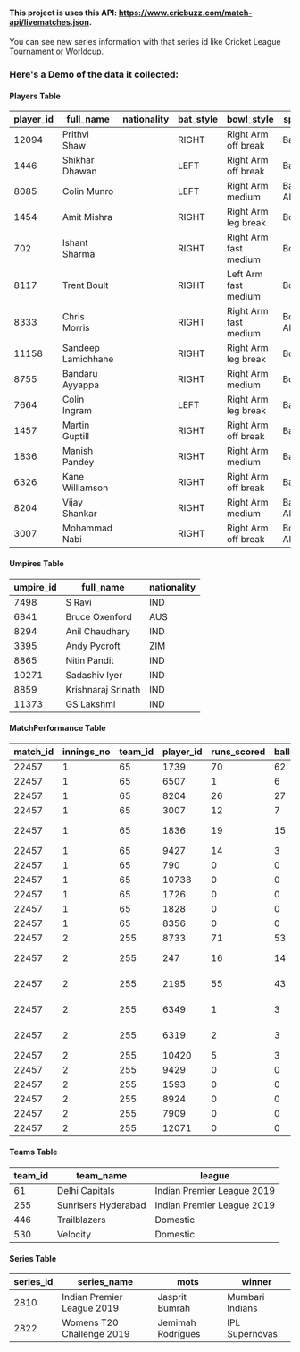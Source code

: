 #### This project is uses this API: https://www.cricbuzz.com/match-api/livematches.json.
You can see new series information with that series id like Cricket League Tournament or Worldcup.

### Here's a Demo of the data it collected:

#### Players Table
|player_id|full_name          |nationality|bat_style|bowl_style           |speciality        |
|---------|-------------------|-----------|---------|---------------------|------------------|
|12094    |Prithvi Shaw       |           |RIGHT    |Right Arm off break  |Batsman           |
|1446     |Shikhar Dhawan     |           |LEFT     |Right Arm off break  |Batsman           |
|8085     |Colin Munro        |           |LEFT     |Right Arm medium     |Batting Allrounder|
|1454     |Amit Mishra        |           |RIGHT    |Right Arm leg break  |Bowler            |
|702      |Ishant Sharma      |           |RIGHT    |Right Arm fast medium|Bowler            |
|8117     |Trent Boult        |           |RIGHT    |Left Arm fast medium |Bowler            |
|8333     |Chris Morris       |           |RIGHT    |Right Arm fast medium|Bowling Allrounder|
|11158    |Sandeep Lamichhane |           |RIGHT    |Right Arm leg break  |Bowler            |
|8755     |Bandaru Ayyappa    |           |RIGHT    |Right Arm medium     |Bowler            |
|7664     |Colin Ingram       |           |LEFT     |Right Arm leg break  |Batsman           |
|1457     |Martin Guptill     |           |RIGHT    |Right Arm off break  |Batsman           |
|1836     |Manish Pandey      |           |RIGHT    |Right Arm medium     |Batsman           |
|6326     |Kane Williamson    |           |RIGHT    |Right Arm off break  |Batsman           |
|8204     |Vijay Shankar      |           |RIGHT    |Right Arm medium     |Batting Allrounder|
|3007     |Mohammad Nabi      |           |RIGHT    |Right Arm off break  |Bowling Allrounder|

#### Umpires Table
|umpire_id|full_name          |nationality|
|---------|-------------------|-----------|
|7498     |S Ravi             |IND        |
|6841     |Bruce Oxenford     |AUS        |
|8294     |Anil Chaudhary     |IND        |
|3395     |Andy Pycroft       |ZIM        |
|8865     |Nitin Pandit       |IND        |
|10271    |Sadashiv Iyer      |IND        |
|8859     |Krishnaraj Srinath |IND        |
|11373    |GS Lakshmi         |IND        |

#### MatchPerformance Table 
|match_id|innings_no         |team_id|player_id|runs_scored|balls_batted|fours_scored|sixes_scored|overs_bowled|maidens|runs_conceded|wickets_taken|no_balls|wides|final_out_condition             |
|--------|-------------------|-------|---------|-----------|------------|------------|------------|------------|-------|-------------|-------------|--------|-----|--------------------------------|
|22457   |1                  |65     |1739     |70         |62          |6           |1           |0           |0      |0            |0            |0       |0    |not out                         |
|22457   |1                  |65     |6507     |1          |6           |0           |0           |0           |0      |0            |0            |0       |0    |c Ashwin b Mujeeb               |
|22457   |1                  |65     |8204     |26         |27          |2           |0           |0           |0      |0            |0            |0       |0    |c Rahul b Ashwin                |
|22457   |1                  |65     |3007     |12         |7           |0           |0           |3.5         |0      |42           |0            |0       |0    |run out (Ashwin)                |
|22457   |1                  |65     |1836     |19         |15          |2           |0           |0           |0      |0            |0            |0       |0    |c (sub)Nair b Shami             |
|22457   |1                  |65     |9427     |14         |3           |2           |1           |0           |0      |0            |0            |0       |0    |not out                         |
|22457   |1                  |65     |790      |0          |0           |0           |0           |0           |0      |0            |0            |0       |0    |Did not bat                     |
|22457   |1                  |65     |10738    |0          |0           |0           |0           |4.0         |0      |20           |1            |0       |0    |Did not bat                     |
|22457   |1                  |65     |1726     |0          |0           |0           |0           |4.0         |0      |25           |0            |0       |0    |Did not bat                     |
|22457   |1                  |65     |1828     |0          |0           |0           |0           |4.0         |0      |42           |1            |0       |0    |Did not bat                     |
|22457   |1                  |65     |8356     |0          |0           |0           |0           |4.0         |0      |21           |2            |0       |0    |Did not bat                     |
|22457   |2                  |255    |8733     |71         |53          |7           |1           |0           |0      |0            |0            |0       |0    |not out                         |
|22457   |2                  |255    |247      |16         |14          |1           |1           |0           |0      |0            |0            |0       |0    |c Deepak Hooda b Rashid Khan    |
|22457   |2                  |255    |2195     |55         |43          |3           |3           |0           |0      |0            |0            |0       |0    |c Vijay Shankar b Sandeep Sharma|
|22457   |2                  |255    |6349     |1          |3           |0           |0           |0           |0      |0            |0            |0       |0    |c Deepak Hooda b Sandeep Sharma |
|22457   |2                  |255    |6319     |2          |3           |0           |0           |0           |0      |0            |0            |0       |0    |c Deepak Hooda b S Kaul         |
|22457   |2                  |255    |10420    |5          |3           |0           |0           |4.0         |0      |30           |0            |0       |0    |not out                         |
|22457   |2                  |255    |9429     |0          |0           |0           |0           |0           |0      |0            |0            |0       |0    |Did not bat                     |
|22457   |2                  |255    |1593     |0          |0           |0           |0           |4.0         |0      |30           |1            |0       |0    |Did not bat                     |
|22457   |2                  |255    |8924     |0          |0           |0           |0           |4.0         |0      |21           |0            |0       |1    |Did not bat                     |
|22457   |2                  |255    |7909     |0          |0           |0           |0           |4.0         |0      |30           |1            |0       |0    |Did not bat                     |
|22457   |2                  |255    |12071    |0          |0           |0           |0           |4.0         |0      |34           |1            |0       |2    |Did not bat                     |

#### Teams Table
|team_id|team_name          |league|
|-------|-------------------|------|
|61     |Delhi Capitals     |Indian Premier League 2019|
|255    |Sunrisers Hyderabad|Indian Premier League 2019|
|446    |Trailblazers       |Domestic|
|530    |Velocity           |Domestic|

#### Series Table
|series_id|series_name        |mots|winner                    |
|---------|-------------------|----|--------------------------|
|2810     |Indian Premier League 2019|  Jasprit Bumrah  |Mumbari Indians          |
|2822     |Womens T20 Challenge 2019|   Jemimah Rodrigues   |     IPL Supernovas       |



<!--
<img src="ss/players.png"/>
<img src="ss/umpires.png"/>
<img src="ss/teams,series.png"/>
<img src="ss/match.png"/>
-->
